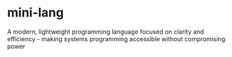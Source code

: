 # mini-lang
A modern, lightweight programming language focused on clarity and efficiency - making systems programming accessible without compromising power
